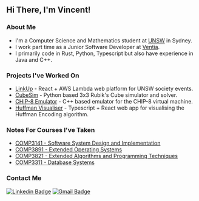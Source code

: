 ## Hi There, I'm Vincent!
### About Me
- I'm a Computer Science and Mathematics student at [UNSW](https://unsw.edu.au/) in Sydney.
- I work part time as a Junior Software Developer at [Ventia](https://ventia.com/).
- I primarily code in Rust, Python, Typescript but also have experience in Java and C++.

### Projects I've Worked On
- [LinkUp](https://linkupevents.com.au) - React + AWS Lambda web platform for UNSW society events.
- [CubeSim](https://github.com/V-Wong/CubeSim) - Python based 3x3 Rubik's Cube simulator and solver.
- [CHIP-8 Emulator](https://github.com/V-Wong/chip8) - C++ based emulator for the CHIP-8 virtual machine.
- [Huffman Visualiser](https://vwong.dev/Huffman-Encoding) - Typescript + React web app for visualising the Huffman Encoding algorithm.

### Notes For Courses I've Taken
- [COMP3141 - Software System Design and Implementation](https://github.com/V-Wong/COMP3141)
- [COMP3891 - Extended Operating Systems](https://github.com/V-Wong/COMP3891)
- [COMP3821 - Extended Algorithms and Programming Techniques](https://github.com/V-Wong/COMP3821)
- [COMP3311 - Database Systems](https://github.com/V-Wong/COMP3311)

### Contact Me
[![Linkedin Badge](https://img.shields.io/badge/-Vincent_Wong-blue?style=flat-square&logo=Linkedin&logoColor=white&link=https://www.linkedin.com/in/vincent-wc-wong//)](https://www.linkedin.com/in/vincent-wc-wong/) 
[![Gmail Badge](https://img.shields.io/badge/-vincent@vwong.dev-c14438?style=flat-square&logo=Gmail&logoColor=white&link=mailto:vincent@vwong.dev)](mailto:vincent@vwong.dev)
